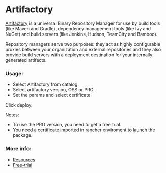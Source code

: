 # Artifactory 
	
[Artifactory][artifactory] is a universal Binary Repository Manager for use by build tools (like Maven and Gradle), 
dependency management tools (like Ivy and NuGet) and build servers (like Jenkins, Hudson, TeamCity and Bamboo).
 
Repository managers serve two purposes: they act as highly configurable proxies between your organization and 
external repositories and they also provide build servers with a deployment destination for your internally 
generated artifacts.

### Usage:

 - Select Artifactory from catalog. 
 - Select artifactory version, OSS or PRO.
 - Set the params and select certificate.

 Click deploy.

Notes: 
- To use the PRO version, you need to get a free trial.
- You need a certificate imported in rancher enviroment to launch the package. 


### More info:

- [Resources][artifactory-resources]
- [Free-trial][artifactory-trial]


[artifactory]: https://www.jfrog.com/artifactory/
[artifactory-resources]: https://www.jfrog.com/support-service/resources/
[artifactory-trial]: https://www.jfrog.com/artifactory/free-trial/